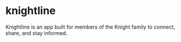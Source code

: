 # knightline
Knightline is an app built for members of the Knight family to connect, share, and stay informed.

